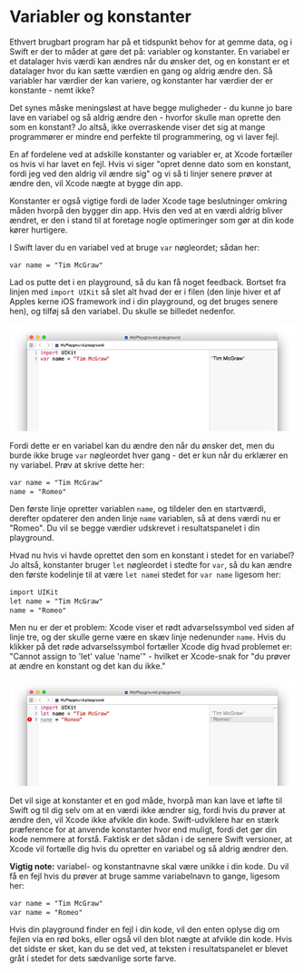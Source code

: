 # Variabler og konstanter

Ethvert brugbart program har på et tidspunkt behov for at gemme data, og i Swift er der to måder at gøre det på: variabler og konstanter. En variabel er et datalager hvis værdi kan ændres når du ønsker det, og en konstant er et datalager hvor du kan sætte værdien en gang og aldrig ændre den. Så variabler har værdier der kan variere, og konstanter har værdier der er konstante - nemt ikke?

Det synes måske meningsløst at have begge muligheder - du kunne jo bare lave en variabel og så aldrig ændre den - hvorfor skulle man oprette den som en konstant? Jo altså, ikke overraskende viser det sig at mange programmører er mindre end perfekte til programmering, og vi laver fejl.

En af fordelene ved at adskille konstanter og variabler er, at Xcode fortæller os hvis vi har lavet en fejl. Hvis vi siger "opret denne dato som en konstant, fordi jeg ved den aldrig vil ændre sig" og vi så ti linjer senere prøver at ændre den, vil Xcode nægte at bygge din app.

Konstanter er også vigtige fordi de lader Xcode tage beslutninger omkring måden hvorpå den bygger din app. Hvis den ved at en værdi aldrig bliver ændret, er den i stand til at foretage nogle optimeringer som gør at din kode kører hurtigere.

I Swift laver du en variabel ved at bruge `var` nøgleordet; sådan her:

    var name = "Tim McGraw"

Lad os putte det i en playground, så du kan få noget feedback. Bortset fra linjen med `import UIKit` så slet alt hvad der er i filen (den linje hiver et af Apples kerne iOS framework ind i din playground, og det bruges senere hen), og tilføj så den variabel. Du skulle se billedet nedenfor.

![I en Xcode playground indtaster dy din kode til venstre og ser resultatet til højre et sekund senere.](0-2.png)

Fordi dette er en variabel kan du ændre den når du ønsker det, men du burde ikke bruge `var` nøgleordet hver gang - det er kun når du erklærer en ny variabel. Prøv at skrive dette her:

    var name = "Tim McGraw"
    name = "Romeo"

Den første linje opretter variablen `name`, og tildeler den en startværdi, derefter opdaterer den anden linje `name` variablen, så at dens værdi nu er "Romeo". Du vil se begge værdier udskrevet i resultatspanelet i din playground.

Hvad nu hvis vi havde oprettet den som en konstant i stedet for en variabel? Jo altså, konstanter bruger `let` nøgleordet i stedte for `var`, så du kan ændre den første kodelinje til at være `let name`i stedet for `var name` ligesom her:

    import UIKit
    let name = "Tim McGraw"
    name = "Romeo"

Men nu er der et problem: Xcode viser et rødt advarselssymbol ved siden af linje tre, og der skulle gerne være en skæv linje nedenunder `name`. Hvis du klikker på det røde advarselssymbol fortæller Xcode dig hvad problemet er: "Cannot assign to 'let' value 'name'" - hvilket er Xcode-snak for "du prøver at ændre en konstant og det kan du ikke."

![Hvis du prøver at ændre en konstant i Swift, vil Xcode ikke bygge din app](0-3.png)

Det vil sige at konstanter et en god måde, hvorpå man kan lave et løfte til Swift og til dig selv om at en værdi ikke ændrer sig, fordi hvis du prøver at ændre den, vil Xcode ikke afvikle din kode. Swift-udviklere har en stærk præference for at anvende konstanter hvor end muligt, fordi det gør din kode nemmere at forstå. Faktisk er det sådan i de senere Swift versioner, at Xcode vil fortælle dig hvis du opretter en variabel og så aldrig ændrer den.

**Vigtig note:** variabel- og konstantnavne skal være unikke i din kode. Du vil få en fejl hvis du prøver at bruge samme variabelnavn to gange, ligesom her:

    var name = "Tim McGraw"
    var name = "Romeo"

Hvis din playground finder en fejl i din kode, vil den enten oplyse dig om fejlen via en rød boks, eller også vil den blot nægte at afvikle din kode. Hvis det sidste er sket, kan du se det ved, at teksten i resultatspanelet er blevet gråt i stedet for dets sædvanlige sorte farve.